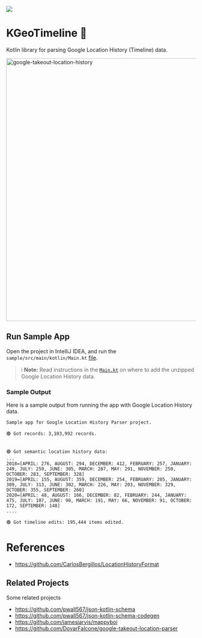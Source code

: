 [![](https://jitpack.io/v/hossain-khan/kgeo-timeline.svg)](https://jitpack.io/#hossain-khan/kgeo-timeline)

# KGeoTimeline 📍
Kotlin library for parsing Google Location History (Timeline) data.

<img width="700" alt="google-takeout-location-history" src="https://github.com/hossain-khan/google-location-history/assets/99822/64b6627e-bb9e-4c61-bc9a-f0885d0659f8">

## Run Sample App
Open the project in IntelliJ IDEA, and run the `sample/src/main/kotlin/Main.kt` [file](https://github.com/hossain-khan/kgeo-timeline/blob/main/sample/src/main/kotlin/Main.kt).

> ℹ️ **Note:** Read instructions in the [`Main.kt`](https://github.com/hossain-khan/kgeo-timeline/blob/main/sample/src/main/kotlin/Main.kt) on where to add the unzipped Google Location History data.

### Sample Output
Here is a sample output from running the app with Google Location History data.

```
Sample app for Google Location History Parser project.

🟢 Got records: 3,103,992 records.


🟢 Got semantic location history data:
...
2018=[APRIL: 276, AUGUST: 294, DECEMBER: 412, FEBRUARY: 257, JANUARY: 249, JULY: 259, JUNE: 305, MARCH: 287, MAY: 291, NOVEMBER: 250, OCTOBER: 283, SEPTEMBER: 328]
2019=[APRIL: 155, AUGUST: 359, DECEMBER: 254, FEBRUARY: 205, JANUARY: 309, JULY: 313, JUNE: 302, MARCH: 226, MAY: 203, NOVEMBER: 329, OCTOBER: 355, SEPTEMBER: 260]
2020=[APRIL: 48, AUGUST: 166, DECEMBER: 82, FEBRUARY: 244, JANUARY: 475, JULY: 107, JUNE: 90, MARCH: 191, MAY: 66, NOVEMBER: 91, OCTOBER: 172, SEPTEMBER: 148]
....

🟢 Got timeline edits: 195,444 items edited.
```


# References

* https://github.com/CarlosBergillos/LocationHistoryFormat


## Related Projects
Some related projects

* https://github.com/pwall567/json-kotlin-schema
* https://github.com/pwall567/json-kotlin-schema-codegen
* https://github.com/jamesjarvis/mappyboi
* https://github.com/DovarFalcone/google-takeout-location-parser
